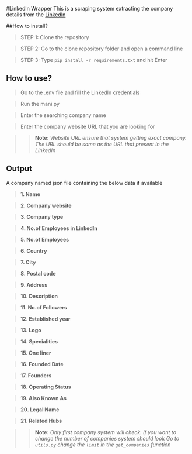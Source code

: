 #LinkedIn Wrapper
This is a scraping system extracting the company details from the [LinkedIn][1]


##How to install?
> STEP 1: Clone the repository

> STEP 2: Go to the clone repository folder and open a command line

> STEP 3: Type `pip install -r requirements.txt` and hit Enter


## How to use?

> Go to the .env file and fill the LinkedIn credentials

> Run the mani.py 

> Enter the searching company name

> Enter the company website URL that you are looking for


>> **Note:** *Website URL ensure that system getting exact company. The URL should be same as the URL that present in the LinkedIn*



## Output
A company named json file containing the below data if available

> **1. Name**

> **2. Company website**

> **3. Company type**

> **4. No.of Employees in LinkedIn**

> **5. No.of Employees**

> **6. Country**

> **7. City**

> **8. Postal code**

> **9. Address**

> **10. Description**

> **11. No.of Followers**

> **12. Established year**

> **13. Logo**

> **14. Specialities**

> **15. One liner**

> **16. Founded Date**

> **17. Founders**

> **18. Operating Status**

> **19. Also Known As**

> **20. Legal Name**

> **21. Related Hubs**

>> **Note:** *Only first company system will check. If you want to change the number of companies system should look Go to `utils.py` change the `limit` in the `get_companies` function*


[1]: https://www.linkedin.com/